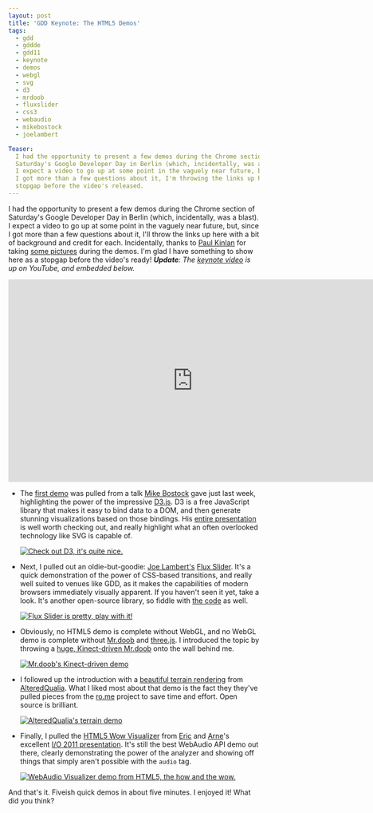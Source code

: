 ```yaml
---
layout: post
title: 'GDD Keynote: The HTML5 Demos'
tags:
  - gdd
  - gddde
  - gdd11
  - keynote
  - demos
  - webgl
  - svg
  - d3
  - mrdoob
  - fluxslider
  - css3
  - webaudio
  - mikebostock
  - joelambert

Teaser:
  I had the opportunity to present a few demos during the Chrome section of 
  Saturday's Google Developer Day in Berlin (which, incidentally, was a blast).
  I expect a video to go up at some point in the vaguely near future, but, since
  I got more than a few questions about it, I'm throwing the links up here as a
  stopgap before the video's released.
---
```

I had the opportunity to present a few demos during the Chrome section of 
Saturday's Google Developer Day in Berlin (which, incidentally, was a blast).
I expect a video to go up at some point in the vaguely near future, but, since
I got more than a few questions about it, I'll throw the links up here with a
bit of background and credit for each. Incidentally, thanks to [Paul
Kinlan][paul] for taking [some pictures][pics] during the demos. I'm glad I have
something to show here as a stopgap before the video's ready! _**Update**: The
[keynote video][keynote] is up on YouTube, and embedded below._


<iframe width="740"
        height="406"
        src="https://www.youtube.com/embed/xQ92UEDPiZQ?rel=0&start=3540"
        frameborder="0"
        title="Google Developer Day Berlin, 2011: Keynote"
        allowfullscreen></iframe>


[keynote]: https://www.youtube.com/watch?v=xQ92UEDPiZQ
[paul]: https://plus.google.com/116059998563577101552/
[pics]: https://plus.google.com/116059998563577101552/posts/18W2deUiGkB

* The [first demo][demo1] was pulled from a talk [Mike Bostock][bostock] gave
  just last week, highlighting the power of the impressive [D3.js][d3]. D3 is a
  free JavaScript library that makes it easy to bind data to a DOM, and then
  generate stunning visualizations based on those bindings. His [entire
  presentation][pres1] is well worth checking out, and really highlight what an
  often overlooked technology like SVG is capable of.

  [![Check out D3, it's quite nice.][demo1img]][d3]

[demo1]: http://mbostock.github.com/d3/talk/20111116/transitions.html
[bostock]: http://bost.ocks.org/mike/
[d3]: http://mbostock.github.com/d3/
[pres1]: http://mbostock.github.com/d3/talk/20111116/#0
[demo1img]: /static_content/20111121-d3.jpg

* Next, I pulled out an oldie-but-goodie: [Joe Lambert's][joe] [Flux
  Slider][flux]. It's a quick demonstration of the power of CSS-based
  transitions, and really well suited to venues like GDD, as it makes the
  capabilities of modern browsers immediately visually apparent. If you haven't
  seen it yet, take a look. It's another open-source library, so fiddle with
  [the code][code] as well.

  [![Flux Slider is pretty, play with it!][demo3img]][flux]

[joe]: http://blog.joelambert.co.uk/
[flux]: http://www.joelambert.co.uk/flux/transgallery.html
[code]: https://github.com/joelambert/Flux-Slider/tree/master/js/src
[demo3img]: /static_content/20111121-fluxslider.jpg

* Obviously, no HTML5 demo is complete without WebGL, and no WebGL demo is
  complete without [Mr.doob][mr] and [three.js][three]. I introduced the topic
  by throwing a [huge, Kinect-driven Mr.doob][kinect] onto the wall behind me.

  [![Mr.doob's Kinect-driven demo][demo3img]][kinect]

[mr]: http://mrdoob.com/
[three]: http://mrdoob.github.com/three.js/
[kinect]: http://mrdoob.com/lab/javascript/webgl/kinect/
[demo3img]: /static_content/20111121-mrdoob.jpg

* I followed up the introduction with a [beautiful terrain rendering][terrain]
  from [AlteredQualia][altered]. What I liked most about that demo is the fact
  they they've pulled pieces from the [ro.me][rome] project to save time and
  effort. Open source is brilliant.

  [![AlteredQualia's terrain demo][demo4img]][terrain]

[terrain]: http://alteredqualia.com/three/examples/webgl_terrain_dynamic.html
[altered]: http://alteredqualia.com/
[rome]: http://ro.me/
[demo4img]: /static_content/20111121-terrain.jpg

* Finally, I pulled the [HTML5 Wow Visualizer][viz] from [Eric][e] and
  [Arne][a]'s excellent [I/O 2011 presentation][wow]. It's still the best
  WebAudio API demo out there, clearly demonstrating the power of the analyzer
  and showing off things that simply aren't possible with the `audio` tag.

  [![WebAudio Visualizer demo from HTML5, the how and the wow.][demo5img]][viz]

[viz]: http://www.htmlfivewow.com/demos/audio-visualizer/index.html
[e]: https://plus.sandbox.google.com/118075919496626375791/
[a]: http://blog.roomanna.com/
[wow]: http://www.htmlfivewow.com/
[demo5img]: /static_content/20111121-webaudio.jpg

And that's it. Fiveish quick demos in about five minutes. I enjoyed it! What did
you think?

